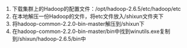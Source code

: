 1. 下载集群上的Hadoop的配置文件：/opt/hadoop-2.6.5/etc/hadoop/etc
2. 在本地解压一份Hadoop的文件，将etc文件放入/shixun文件夹下
3. 将hadoop-common-2.2.0-bin-master解压到/shixun下
4. 在hadoop-common-2.2.0-bin-master/bin中找到winutils.exe复制到/shixun/hadoop-2.6.5/bin中
